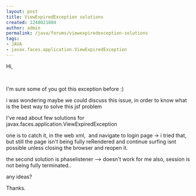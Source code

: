 ```yaml
---
layout: post
title: ViewExpiredException solutions
created: 1248021804
author: admin
permalink: /java/forums/viewexpiredexception-solutions
tags:
- JAVA
- javax.faces.application.ViewExpiredException
---
```

<p>Hi,</p>
<p>&nbsp;</p>
<p>I&#39;m sure some of you got this exception before :)</p>
<p>i was wondering maybe we could discuss this issue, in order to know what is the best way to solve this jsf problem</p>
<p>I&#39;ve read about few solutions for javax.faces.application.ViewExpiredException</p>
<p>one is to catch it, in the web xml,&nbsp; and navigate to login page -&gt; i tried that, but still the page isn&#39;t being fully reRendered and continue surfing isnt possible unless closing the browser and reopen it.</p>
<p>the second solution is phaselistener --&gt; doesn&#39;t work for me also, session is not being fully terminated..</p>
<p>any ideas?</p>
<p>Thanks.</p>
<p>&nbsp;</p>
<p>&nbsp;</p>
